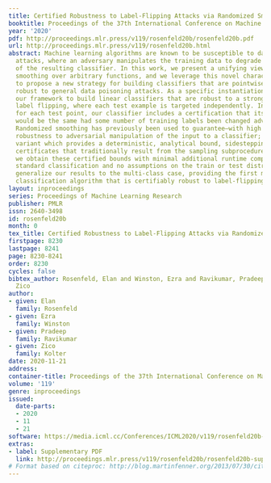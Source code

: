 ```yaml
---
title: Certified Robustness to Label-Flipping Attacks via Randomized Smoothing
booktitle: Proceedings of the 37th International Conference on Machine Learning
year: '2020'
pdf: http://proceedings.mlr.press/v119/rosenfeld20b/rosenfeld20b.pdf
url: http://proceedings.mlr.press/v119/rosenfeld20b.html
abstract: Machine learning algorithms are known to be susceptible to data poisoning
  attacks, where an adversary manipulates the training data to degrade performance
  of the resulting classifier. In this work, we present a unifying view of randomized
  smoothing over arbitrary functions, and we leverage this novel characterization
  to propose a new strategy for building classifiers that are pointwise-certifiably
  robust to general data poisoning attacks. As a specific instantiation, we utilize
  our framework to build linear classifiers that are robust to a strong variant of
  label flipping, where each test example is targeted independently. In other words,
  for each test point, our classifier includes a certification that its prediction
  would be the same had some number of training labels been changed adversarially.
  Randomized smoothing has previously been used to guarantee—with high probability—test-time
  robustness to adversarial manipulation of the input to a classifier; we derive a
  variant which provides a deterministic, analytical bound, sidestepping the probabilistic
  certificates that traditionally result from the sampling subprocedure. Further,
  we obtain these certified bounds with minimal additional runtime complexity over
  standard classification and no assumptions on the train or test distributions. We
  generalize our results to the multi-class case, providing the first multi-class
  classification algorithm that is certifiably robust to label-flipping attacks.
layout: inproceedings
series: Proceedings of Machine Learning Research
publisher: PMLR
issn: 2640-3498
id: rosenfeld20b
month: 0
tex_title: Certified Robustness to Label-Flipping Attacks via Randomized Smoothing
firstpage: 8230
lastpage: 8241
page: 8230-8241
order: 8230
cycles: false
bibtex_author: Rosenfeld, Elan and Winston, Ezra and Ravikumar, Pradeep and Kolter,
  Zico
author:
- given: Elan
  family: Rosenfeld
- given: Ezra
  family: Winston
- given: Pradeep
  family: Ravikumar
- given: Zico
  family: Kolter
date: 2020-11-21
address: 
container-title: Proceedings of the 37th International Conference on Machine Learning
volume: '119'
genre: inproceedings
issued:
  date-parts:
  - 2020
  - 11
  - 21
software: https://media.icml.cc/Conferences/ICML2020/v119/rosenfeld20b-supp.zip
extras:
- label: Supplementary PDF
  link: http://proceedings.mlr.press/v119/rosenfeld20b/rosenfeld20b-supp.pdf
# Format based on citeproc: http://blog.martinfenner.org/2013/07/30/citeproc-yaml-for-bibliographies/
---
```

